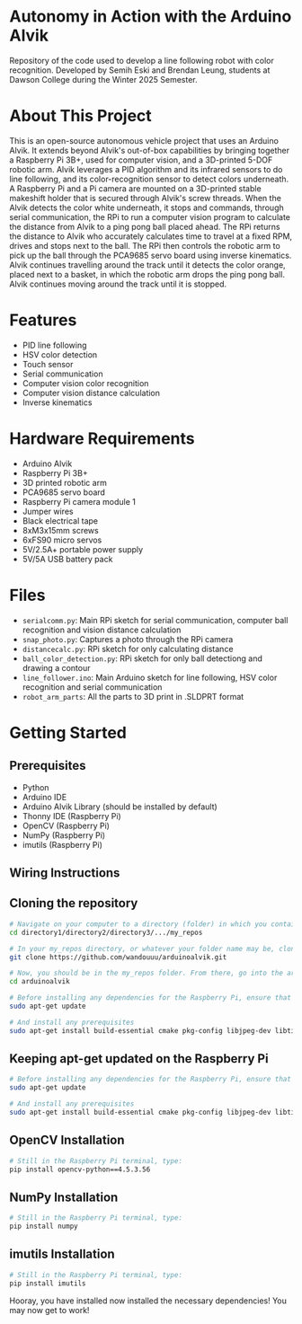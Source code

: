# Autonomy in Action with the Arduino Alvik

Repository of the code used to develop a line following robot with color recognition. Developed by Semih Eski and Brendan Leung, students at Dawson College during the Winter 2025 Semester.
# About This Project
This is an open-source autonomous vehicle project that uses an Arduino Alvik. It extends beyond Alvik's out-of-box capabilities by bringing together a Raspberry Pi 3B+, used for computer vision, and a 3D-printed 5-DOF robotic arm. Alvik leverages a PID algorithm and its infrared sensors to do line following, and its color-recognition sensor to detect colors underneath. A Raspberry Pi and a Pi camera are mounted on a 3D-printed stable makeshift holder that is secured through Alvik's screw threads. When the Alvik detects the color white underneath, it stops and commands, through serial communication, the RPi to run a computer vision program to calculate the distance from Alvik to a ping pong ball placed ahead. The RPi returns the distance to Alvik who accurately calculates time to travel at a fixed RPM, drives and stops next to the ball. The RPi then controls the robotic arm to pick up the ball through the PCA9685 servo board using inverse kinematics. Alvik continues travelling around the track until it detects the color orange, placed next to a basket, in which the robotic arm drops the ping pong ball. Alvik continues moving around the track until it is stopped.
# Features
* PID line following
* HSV color detection
* Touch sensor
* Serial communication
* Computer vision color recognition
* Computer vision distance calculation
* Inverse kinematics
# Hardware Requirements
* Arduino Alvik
* Raspberry Pi 3B+
* 3D printed robotic arm
* PCA9685 servo board
* Raspberry Pi camera module 1
* Jumper wires
* Black electrical tape
* 8xM3x15mm screws
* 6xFS90 micro servos
* 5V/2.5A+ portable power supply
* 5V/5A USB battery pack
# Files
* `serialcomm.py`: Main RPi sketch for serial communication, computer ball recognition and vision distance calculation
* `snap_photo.py`: Captures a photo through the RPi camera
* `distancecalc.py`: RPi sketch for only calculating distance
* `ball_color_detection.py`: RPi sketch for only ball detectiong and drawing a contour
* `line_follower.ino`: Main Arduino sketch for line following, HSV color recognition and serial communication
* `robot_arm_parts`: All the parts to 3D print in .SLDPRT format
# Getting Started
## Prerequisites
* Python
* Arduino IDE
* Arduino Alvik Library (should be installed by default)
* Thonny IDE (Raspberry Pi)
* OpenCV (Raspberry Pi)
* NumPy (Raspberry Pi)
* imutils (Raspberry Pi)
## Wiring Instructions
## Cloning the repository
```bash
# Navigate on your computer to a directory (folder) in which you contain your repositories
cd directory1/directory2/directory3/.../my_repos

# In your my_repos directory, or whatever your folder name may be, clone our GitHub repository by doing the following
git clone https://github.com/wandouuu/arduinoalvik.git

# Now, you should be in the my_repos folder. From there, go into the arduinoalvik directory to access the content
cd arduinoalvik

# Before installing any dependencies for the Raspberry Pi, ensure that the apt-get function is fully updated
sudo apt-get update

# And install any prerequisites
sudo apt-get install build-essential cmake pkg-config libjpeg-dev libtiff5-dev libjasper-dev libpng-dev libavcodec-dev libavformat-dev libswscale-dev libv4l-dev libxvidcore-dev libx264-dev libfontconfig1-dev libcairo2-dev libgdk-pixbuf2.0-dev libpango1.0-dev libgtk2.0-dev libgtk-3-dev libatlas-base-dev gfortran libhdf5-dev libhdf5-serial-dev libhdf5-103 python3-pyqt5 python3-dev -y


```
## Keeping apt-get updated on the Raspberry Pi
```bash
# Before installing any dependencies for the Raspberry Pi, ensure that the apt-get function is fully updated by writing the following into Raspberry Pi's terminal
sudo apt-get update

# And install any prerequisites
sudo apt-get install build-essential cmake pkg-config libjpeg-dev libtiff5-dev libjasper-dev libpng-dev libavcodec-dev libavformat-dev libswscale-dev libv4l-dev libxvidcore-dev libx264-dev libfontconfig1-dev libcairo2-dev libgdk-pixbuf2.0-dev libpango1.0-dev libgtk2.0-dev libgtk-3-dev libatlas-base-dev gfortran libhdf5-dev libhdf5-serial-dev libhdf5-103 python3-pyqt5 python3-dev -y
```
## OpenCV Installation
```bash
# Still in the Raspberry Pi terminal, type:
pip install opencv-python==4.5.3.56
```

## NumPy Installation
```bash
# Still in the Raspberry Pi terminal, type:
pip install numpy
```

## imutils Installation
```bash
# Still in the Raspberry Pi terminal, type:
pip install imutils
```
Hooray, you have installed now installed the necessary dependencies! You may now get to work!
